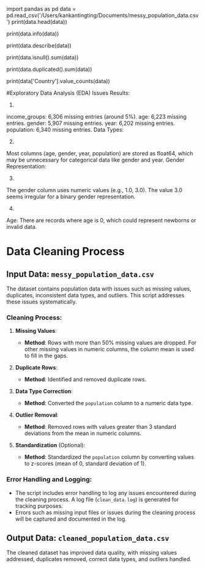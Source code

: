 import pandas as pd
data = pd.read_csv('/Users/kankantingting/Documents/messy_population_data.csv') 
print(data.head(data))

print(data.info(data))

print(data.describe(data))

print(data.isnull().sum(data))

print(data.duplicated().sum(data))

print(data['Country'].value_counts(data)) 

#Exploratory Data Analysis (EDA) Issues Results:

1) 

income_groups: 6,306 missing entries (around 5%).
age: 6,223 missing entries.
gender: 5,907 missing entries.
year: 6,202 missing entries.
population: 6,340 missing entries.
Data Types:

2)
Most columns (age, gender, year, population) are stored as float64, which may be unnecessary for categorical data like gender and year.
Gender Representation:

3)
The gender column uses numeric values (e.g., 1.0, 3.0). The value 3.0 seems irregular for a binary gender representation.

4) 
Age:
There are records where age is 0, which could represent newborns or invalid data.


# Data Cleaning Process

## Input Data: `messy_population_data.csv`
The dataset contains population data with issues such as missing values, duplicates, inconsistent data types, and outliers. This script addresses these issues systematically.

### Cleaning Process:

1. **Missing Values**:
   - **Method**: Rows with more than 50% missing values are dropped. For other missing values in numeric columns, the column mean is used to fill in the gaps.

2. **Duplicate Rows**:
   - **Method**: Identified and removed duplicate rows.

3. **Data Type Correction**:
   - **Method**: Converted the `population` column to a numeric data type.

4. **Outlier Removal**:
   - **Method**: Removed rows with values greater than 3 standard deviations from the mean in numeric columns.

5. **Standardization** (Optional):
   - **Method**: Standardized the `population` column by converting values to z-scores (mean of 0, standard deviation of 1).

### Error Handling and Logging:
- The script includes error handling to log any issues encountered during the cleaning process. A log file (`clean_data.log`) is generated for tracking purposes.
- Errors such as missing input files or issues during the cleaning process will be captured and documented in the log.

## Output Data: `cleaned_population_data.csv`

The cleaned dataset has improved data quality, with missing values addressed, duplicates removed, correct data types, and outliers handled. 





